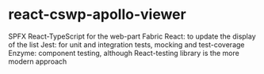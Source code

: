 # react-cswp-apollo-viewer

SPFX
React-TypeScript for the web-part
Fabric React: to update the display of the list
Jest: for unit and integration tests, mocking and test-coverage
Enzyme: component testing, although React-testing library is the more modern approach
